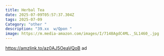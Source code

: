 ```yaml
---
title: Herbal Tea
date: 2025-07-09T05:57:37.304Z
tags: 2025-07-09
Category: "other "
description: "39.xx  w/Qpon "
image: https://m.media-amazon.com/images/I/7148AgdC4ML._SL1460_.jpg
---
```

https://amzlink.to/az0AJ5OeaVQoB ad